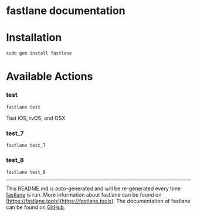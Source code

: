 fastlane documentation
================
# Installation
```
sudo gem install fastlane
```
# Available Actions
### test
```
fastlane test
```
Test iOS, tvOS, and OSX
### test_7
```
fastlane test_7
```

### test_8
```
fastlane test_8
```


----

This README.md is auto-generated and will be re-generated every time [fastlane](https://fastlane.tools) is run.
More information about fastlane can be found on [https://fastlane.tools](https://fastlane.tools).
The documentation of fastlane can be found on [GitHub](https://github.com/fastlane/fastlane/tree/master/fastlane).